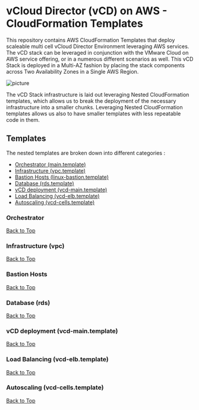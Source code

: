 # vCloud Director (vCD) on AWS - CloudFormation Templates

This repository contains AWS CloudFormation Templates that deploy scaleable multi cell vCloud Director Environment leveraging AWS services.
The vCD stack can be leveraged in conjunction with the VMware Cloud on AWS service offering, or in a numerous different scenarios as well.
This vCD Stack is deployed in a Multi-AZ fashion by placing the stack components across Two Availability Zones in a Single AWS Region.

![picture](https://github.com/llyubenov/VCDonAWS/blob/master/VCDonAWS.jpg)

The vCD Stack infrastructure is laid out leveraging Nested CloudFormation templates, which allows us to break the deployment of the necessary infrastructure into a smaller chunks.
Leveraging Nested CloudFormation templates allows us also to have smaller templates with less repeatable code in them.

## Templates
The nested templates are broken down into different categories :

* [Orchestrator (main.template)](#orchestrator)
* [Infrastructure (vpc.template)](#infrastructure-vpc)
* [Bastion Hosts (linux-bastion.template)](#infrastructure)
* [Database (rds.template)](#database)
* [vCD deployment (vcd-main.template)](#database)
* [Load Balancing (vcd-elb.template)](#loadbalancing)
* [Autoscaling (vcd-cells.template)](#autoscaling)

### Orchestrator
[Back to Top](#vcloud-director-vcd-on-aws---cloudformation-templates)


### Infrastructure (vpc)
[Back to Top](#vcloud-director-vcd-on-aws---cloudformation-templates)

### Bastion Hosts
[Back to Top](#vcloud-director-vcd-on-aws---cloudformation-templates)

### Database (rds)
[Back to Top](#vcloud-director-vcd-on-aws---cloudformation-templates)

### vCD deployment (vcd-main.template)
[Back to Top](#vcloud-director-vcd-on-aws---cloudformation-templates)

### Load Balancing (vcd-elb.template)
[Back to Top](#vcloud-director-vcd-on-aws---cloudformation-templates)

### Autoscaling (vcd-cells.template)
[Back to Top](#vcloud-director-vcd-on-aws---cloudformation-templates)
